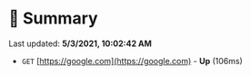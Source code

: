 # 📖 Summary
Last updated: **5/3/2021, 10:02:42 AM**

- `GET` [https://google.com](https://google.com) - **Up** (106ms)
